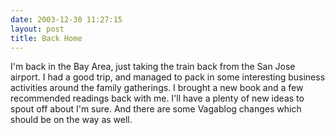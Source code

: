 ```yaml
---
date: 2003-12-30 11:27:15
layout: post
title: Back Home
---
```


I'm back in the Bay Area, just taking the train back from the San Jose airport. I had a good trip, and managed to pack in some interesting business activities around the family gatherings. I brought a new book and a few recommended readings back with me. I'll have a plenty of new ideas to spout off about I'm sure. And there are some Vagablog changes which should be on the way as well.
